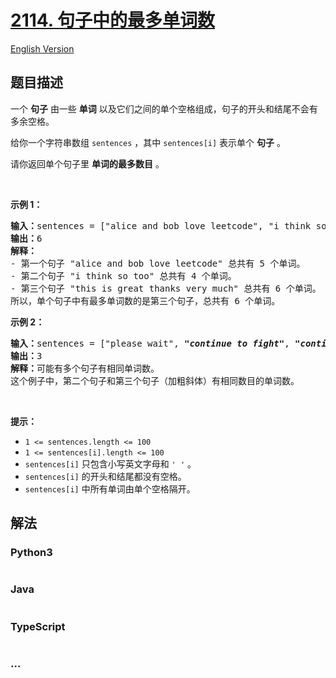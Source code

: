 # [2114. 句子中的最多单词数](https://leetcode-cn.com/problems/maximum-number-of-words-found-in-sentences)

[English Version](/solution/2100-2199/2114.Maximum%20Number%20of%20Words%20Found%20in%20Sentences/README_EN.md)

## 题目描述

<!-- 这里写题目描述 -->

<p>一个 <strong>句子</strong>&nbsp;由一些 <strong>单词</strong>&nbsp;以及它们之间的单个空格组成，句子的开头和结尾不会有多余空格。</p>

<p>给你一个字符串数组&nbsp;<code>sentences</code>&nbsp;，其中&nbsp;<code>sentences[i]</code>&nbsp;表示单个 <strong>句子</strong>&nbsp;。</p>

<p>请你返回单个句子里 <strong>单词的最多数目</strong>&nbsp;。</p>

<p>&nbsp;</p>

<p><strong>示例 1：</strong></p>

<pre><b>输入：</b>sentences = ["alice and bob love leetcode", "i think so too", <em><strong>"this is great thanks very much"</strong></em>]
<b>输出：</b>6
<b>解释：</b>
- 第一个句子 "alice and bob love leetcode" 总共有 5 个单词。
- 第二个句子 "i think so too" 总共有 4 个单词。
- 第三个句子 "this is great thanks very much" 总共有 6 个单词。
所以，单个句子中有最多单词数的是第三个句子，总共有 6 个单词。
</pre>

<p><strong>示例 2：</strong></p>

<pre><b>输入：</b>sentences = ["please wait", <em><strong>"continue to fight"</strong></em>, <em><strong>"continue to win"</strong></em>]
<b>输出：</b>3
<b>解释：</b>可能有多个句子有相同单词数。
这个例子中，第二个句子和第三个句子（加粗斜体）有相同数目的单词数。
</pre>

<p>&nbsp;</p>

<p><strong>提示：</strong></p>

<ul>
	<li><code>1 &lt;= sentences.length &lt;= 100</code></li>
	<li><code>1 &lt;= sentences[i].length &lt;= 100</code></li>
	<li><code>sentences[i]</code>&nbsp;只包含小写英文字母和&nbsp;<code>' '</code>&nbsp;。</li>
	<li><code>sentences[i]</code>&nbsp;的开头和结尾都没有空格。</li>
	<li><code>sentences[i]</code>&nbsp;中所有单词由单个空格隔开。</li>
</ul>

## 解法

<!-- 这里可写通用的实现逻辑 -->

<!-- tabs:start -->

### **Python3**

<!-- 这里可写当前语言的特殊实现逻辑 -->

```python

```

### **Java**

<!-- 这里可写当前语言的特殊实现逻辑 -->

```java

```

### **TypeScript**

<!-- 这里可写当前语言的特殊实现逻辑 -->

```ts

```

### **...**

```

```

<!-- tabs:end -->
